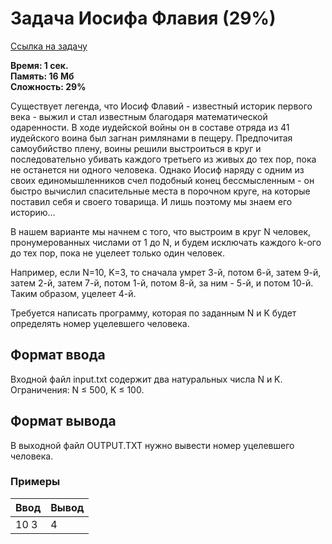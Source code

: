 <h1 class="title">Задача Иосифа Флавия (29%)</h1>
<p><a href="https://acmp.ru/index.asp?main=task&id_task=118" target="_blank">Ссылка на задачу</a></p>
<p><b>Время: 1 сек.<br>Память: 16 Мб<br>Сложность: 29%</b></p>
<p>Существует легенда, что Иосиф Флавий - известный историк первого века - выжил и стал известным благодаря математической одаренности. В ходе иудейской войны он в составе отряда из 41 иудейского воина был загнан римлянами в пещеру. Предпочитая самоубийство плену, воины решили выстроиться в круг и последовательно убивать каждого третьего из живых до тех пор, пока не останется ни одного человека. Однако Иосиф наряду с одним из своих единомышленников счел подобный конец бессмысленным - он быстро вычислил спасительные места в порочном круге, на которые поставил себя и своего товарища. И лишь поэтому мы знаем его историю…</p>
<p>В нашем варианте мы начнем с того, что выстроим в круг N человек, пронумерованных числами от 1 до N, и будем исключать каждого k-ого до тех пор, пока не уцелеет только один человек.</p>
<p>Например, если N=10, K=3, то сначала умрет 3-й, потом 6-й, затем 9-й, затем 2-й, затем 7-й, потом 1-й, потом 8-й, за ним - 5-й, и потом 10-й. Таким образом, уцелеет 4-й.</p>
<p>Требуется написать программу, которая по заданным N и K будет определять номер уцелевшего человека.</p>
<h2>Формат ввода</h2>
<p>Входной файл input.txt содержит два натуральных числа N и K. Ограничения: N ≤ 500, K ≤ 100.</p>
<h2>Формат вывода</h2>
<p>В выходной файл OUTPUT.TXT нужно вывести номер уцелевшего человека.</p>
<h3>Примеры</h3>
<table class="sample-tests">
  <thead>
     <tr>
        <th>Ввод</th>
        <th>Вывод</th>
     </tr>
  </thead>
  <tbody>
     <tr>
        <td>10 3</td>
        <td>4</td>
     </tr>
  </tbody>
</table>